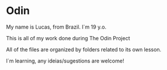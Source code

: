 # Odin
My name is Lucas, from Brazil. I`m 19 y.o.

This is all of my work done during The Odin Project

All of the files are organized by folders related to its own lesson.

I`m learning, any ideias/sugestions are welcome!

